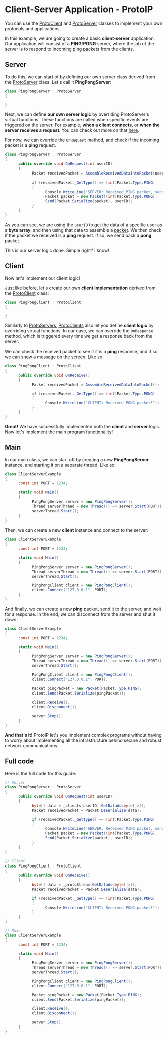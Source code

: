 # Client-Server Application - ProtoIP

You can use the [ProtoClient](Client.md) and [ProtoServer](Server.md) classes to implement your own protocols and applications.

In this example, we are going to create a basic **client-server** application. Our application will consist of a **PING**/**PONG** server, where the job of the server is to respond to incoming ping packets from the clients.

## Server

To do this, we can start of by defining our own server class derived from the [ProtoServer](Server.md) class. Let's call it **PingPongServer**:

```csharp
class PingPongServer : ProtoServer
{

}
```

Next, we can define **our own server logic** by overriding ProtoServer's virtual functions. These functions are called when specific events are triggered on the server. For example, **when a client connects**, or **when the server receives a request**. You can check out more on that [here](Server.md).

For now, we can override the `OnRequest` method, and check if the incoming packet is a **ping** request.

```csharp
class PingPongServer : ProtoServer
{
      public override void OnRequest(int userID)
      {
            Packet receivedPacket = AssembleReceivedDataIntoPacket(userID);

            if (receivedPacket._GetType() == (int)Packet.Type.PING)
            {
                  Console.WriteLine("SERVER: Received PING packet, sending PONG!");
                  Packet packet = new Packet((int)Packet.Type.PONG);
                  Send(Packet.Serialize(packet), userID);
            }
      }
}
```

As you can see, we are using the `userID` to get the data of a specific user as a **byte array**, and then using that data to assemble a [packet](Packet.md). We then check if the packet we received is a **ping** request. If so, we send back a **pong** packet.

This is our server logic done. Simple right? I know! 

## Client

Now let's implement our client logic!

Just like before, let's create our own **client implementation** derived from the [ProtoClient](Client.md) class:

```csharp
class PingPongClient : ProtoClient
{

}
```

Similarly to [ProtoServers](Server.md), [ProtoClients](Client.md) also let you define **client logic** by overriding virtual functions. In our case, we can override the `OnResponse` method, which is triggered every time we get a response back from the server.

We can check the received packet to see if it is a **ping** response, and if so, we can show a message on the screen. Like so:

```csharp
class PingPongClient : ProtoClient
{
      public override void OnReceive() 
      {
            Packet receivedPacket = AssembleReceivedDataIntoPacket();

            if (receivedPacket._GetType() == (int)Packet.Type.PONG)
            {
                  Console.WriteLine("CLIENT: Received PONG packet!");
            }
      }
}
```

**Great!** We have successfully implemented both the **client** and **server** logic. Now let's implement the main program functionality!

## Main

In our main class, we can start off by creating a new **PingPongServer** instance, and starting it on a separate thread. Like so:

```csharp
class ClientServerExample
{
      const int PORT = 1234;

      static void Main()
      {
            PingPongServer server = new PingPongServer();
            Thread serverThread = new Thread(() => server.Start(PORT));
            serverThread.Start();
      }
}
```

Then, we can create a new **client** instance and connect to the server:

```csharp
class ClientServerExample
{
      const int PORT = 1234;

      static void Main()
      {
            PingPongServer server = new PingPongServer();
            Thread serverThread = new Thread(() => server.Start(PORT));
            serverThread.Start();

            PingPongClient client = new PingPongClient();
            client.Connect("127.0.0.1", PORT);
      }
}
```

And finally, we can create a new **ping** packet, send it to the server, and wait for a response. In the end, we can disconnect from the server and shut it down:

```csharp
class ClientServerExample
{
      const int PORT = 1234;

      static void Main()
      {
            PingPongServer server = new PingPongServer();
            Thread serverThread = new Thread(() => server.Start(PORT));
            serverThread.Start();

            PingPongClient client = new PingPongClient();
            client.Connect("127.0.0.1", PORT);

            Packet pingPacket = new Packet(Packet.Type.PING);
            client.Send(Packet.Serialize(pingPacket));

            client.Receive();
            client.Disconnect();

            server.Stop();
      }
}
```

**And that's it!** ProtoIP let's you implement complex programs without having to worry about implementing all the infrastructure behind secure and robust network communications.

## Full code

Here is the full code for this guide:

```csharp
// Server
class PingPongServer : ProtoServer
{
      public override void OnRequest(int userID)
      {
            byte[] data = _clients[userID].GetDataAs<byte[]>();
            Packet receivedPacket = Packet.Deserialize(data);

            if (receivedPacket._GetType() == (int)Packet.Type.PING)
            {
                  Console.WriteLine("SERVER: Received PING packet, sending PONG!");
                  Packet packet = new Packet((int)Packet.Type.PONG);
                  Send(Packet.Serialize(packet), userID);
            }
      }
}

// Client
class PingPongClient : ProtoClient
{
      public override void OnReceive() 
      {
            byte[] data = _protoStream.GetDataAs<byte[]>();
            Packet receivedPacket = Packet.Deserialize(data);

            if (receivedPacket._GetType() == (int)Packet.Type.PONG)
            {
                  Console.WriteLine("CLIENT: Received PONG packet!");
            }
      }
}

// Main
class ClientServerExample
{
      const int PORT = 1234;

      static void Main()
      {
            PingPongServer server = new PingPongServer();
            Thread serverThread = new Thread(() => server.Start(PORT));
            serverThread.Start();

            PingPongClient client = new PingPongClient();
            client.Connect("127.0.0.1", PORT);

            Packet pingPacket = new Packet(Packet.Type.PING);
            client.Send(Packet.Serialize(pingPacket));

            client.Receive();
            client.Disconnect();

            server.Stop();
      }
}
```